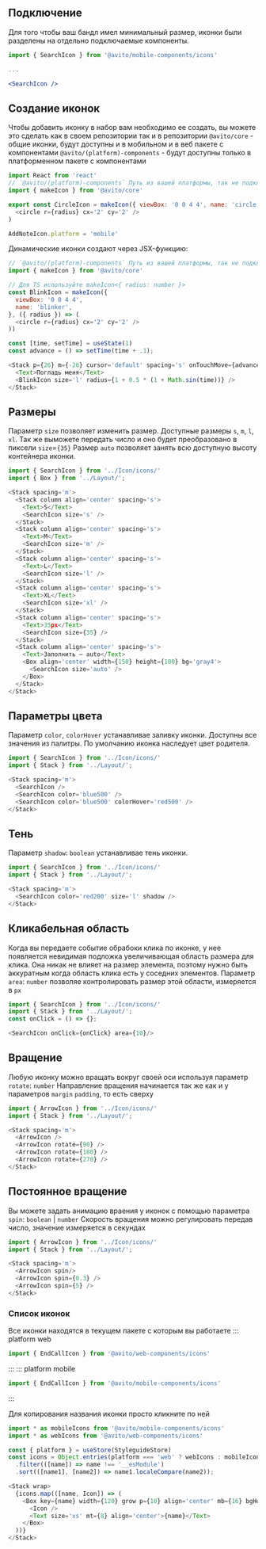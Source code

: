 ## Подключение
Для того чтобы ваш бандл имел минимальный размер, иконки были разделены на отдельно подключаемые компоненты.
```jsx static
import { SearchIcon } from '@avito/mobile-components/icons'

...

<SearchIcon />
```

## Создание иконок

Чтобы добавить иконку в набор вам необходимо ее создать, вы можете это сделать как в своем репозитории так и в репозитории
`@avito/core` - общие иконки, будут доступны и в мобильном и в веб пакете с компонентами
`@avito/(platform)-components` - будут доступны только в платформенном пакете с компонентами

```js static
import React from 'react'
// `@avito/(platform)-components` Путь из вашей платформы, так не подключать @avito/core !
import { makeIcon } from '@avito/core'

export const CircleIcon = makeIcon({ viewBox: '0 0 4 4', name: 'circle' },
  <circle r={radius} cx='2' cy='2' />
)

AddNoteIcon.platform = 'mobile'
```

Динамические иконки создают через JSX-функцию:

```js
// `@avito/(platform)-components` Путь из вашей платформы, так не подключать @avito/core !
import { makeIcon } from '@avito/core' 

// Для TS используйте makeIcon<{ radius: number }>
const BlinkIcon = makeIcon({
  viewBox: '0 0 4 4',
  name: 'blinker',
}, ({ radius }) => (
  <circle r={radius} cx='2' cy='2' />
))

const [time, setTime] = useState(1)
const advance = () => setTime(time + .1);

<Stack p={26} m={-26} cursor='default' spacing='s' onTouchMove={advance} onMouseMove={advance}>
  <Text>Погладь меня</Text>
  <BlinkIcon size='l' radius={1 + 0.5 * (1 + Math.sin(time))} />
</Stack>
```


## Размеры
Параметр `size` позволяет изменить размер. Доступные размеры `s`, `m`, `l`, `xl`.
Так же выможете передать число и оно будет преобразовано в пиксели `size`=`{35}`
Размер `auto` позволяет занять всю доступную высоту контейнера иконки.

```js
import { SearchIcon } from '../Icon/icons/'
import { Box } from '../Layout/';

<Stack spacing='m'>
  <Stack column align='center' spacing='s'>
    <Text>S</Text>
    <SearchIcon size='s' />
  </Stack>
  <Stack column align='center' spacing='s'>
    <Text>M</Text>
    <SearchIcon size='m' />
  </Stack>
  <Stack column align='center' spacing='s'>
    <Text>L</Text>
    <SearchIcon size='l' />
  </Stack>
  <Stack column align='center' spacing='s'>
    <Text>XL</Text>
    <SearchIcon size='xl' />
  </Stack>
  <Stack column align='center' spacing='s'>
    <Text>35px</Text>
    <SearchIcon size={35} />
  </Stack>
  <Stack column align='center' spacing='s'>
    <Text>Заполнить — auto</Text>
    <Box align='center' width={150} height={100} bg='gray4'>
      <SearchIcon size='auto' />
    </Box>
  </Stack>
</Stack>
```

## Параметры цвета
Параметр `color`, `colorHover` устанавливае заливку иконки. Доступны все значения из палитры.
По умолчанию иконка наследует цвет родителя.

```js
import { SearchIcon } from '../Icon/icons/'
import { Stack } from '../Layout/';

<Stack spacing='m'>
  <SearchIcon />
  <SearchIcon color='blue500' />
  <SearchIcon color='blue500' colorHover='red500' />
</Stack>
```

## Тень
Параметр `shadow`: `boolean` устанавливае тень иконки.

```js
import { SearchIcon } from '../Icon/icons/'
import { Stack } from '../Layout/';

<Stack spacing='m'>
  <SearchIcon color='red200' size='l' shadow />
</Stack>
```

## Кликабельная область
Когда вы передаете событие обрабоки клика по иконке, у нее появляется невидимая подложка увеличивающая область размера для клика.
Она никак не влияет на размер элемента, поэтому нужно быть аккуратным когда область клика есть у соседних элементов.
Параметр `area`: `number` позволяе контролировать размер этой области, измеряется в `px`

```js
import { SearchIcon } from '../Icon/icons/'
import { Stack } from '../Layout/';
const onClick = () => {};

<SearchIcon onClick={onClick} area={10}/>
```

## Вращение
Любую иконку можно вращать вокруг своей оси используя параметр `rotate`: `number`
Направление вращения начинается так же как и у параметров `margin` `padding`, то есть сверху

```js
import { ArrowIcon } from '../Icon/icons/'
import { Stack } from '../Layout/';

<Stack spacing='m'>
  <ArrowIcon />
  <ArrowIcon rotate={90} />
  <ArrowIcon rotate={180} />
  <ArrowIcon rotate={270} />
</Stack>
```

## Постоянное вращение
Вы можете задать анимацию враения у иконок с помощью параметра `spin`: `boolean` | `number`
Скорость вращения можно регулировать передав число, значение измеряется в секундах

```js
import { ArrowIcon } from '../Icon/icons/'
import { Stack } from '../Layout/';

<Stack spacing='m'>
  <ArrowIcon spin/>
  <ArrowIcon spin={0.3} />
  <ArrowIcon spin={5} />
</Stack>
```

### Список иконок
Все иконки находятся в текущем пакете с которым вы работаете
::: platform web
```jsx static
import { EndCallIcon } from '@avito/web-components/icons'
```
:::
::: platform mobile
```jsx static
import { EndCallIcon } from '@avito/mobile-components/icons'
```
:::

Для копирования названия иконки просто кликните по ней

```js
import * as mobileIcons from '@avito/mobile-components/icons'
import * as webIcons from '@avito/web-components/icons'

const { platform } = useStore(StyleguideStore)
const icons = Object.entries(platform === 'web' ? webIcons : mobileIcons)
  .filter(([name]) => name !== '__esModule')
  .sort(([name1], [name2]) => name1.localeCompare(name2));

<Stack wrap>
  {icons.map(([name, Icon]) => (
    <Box key={name} width={120} grow p={10} align='center' mb={16} bgHover='gray4' column onClick={() => copyText(name)}>
      <Icon />
      <Text size='xs' mt={8} align='center'>{name}</Text>
    </Box>
  ))}
</Stack>
```
